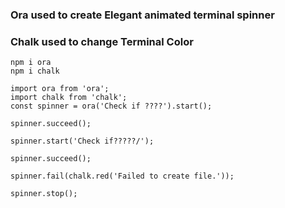 ### Ora used to create Elegant animated terminal spinner
### Chalk used to change Terminal Color

```
npm i ora
npm i chalk
```

```
import ora from 'ora';
import chalk from 'chalk';
const spinner = ora('Check if ????').start();

spinner.succeed();

spinner.start('Check if?????/');

spinner.succeed();

spinner.fail(chalk.red('Failed to create file.'));

spinner.stop();
```
